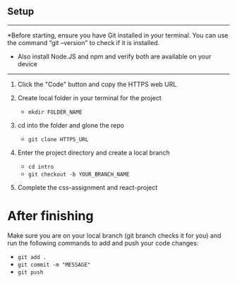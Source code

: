 ## Setup
***
*Before starting, ensure you have Git installed in your terminal. You can use the command “git –version” to check if it is installed. 
* Also install Node.JS and npm and verify both are available on your device
***


1. Click the "Code" button and copy the HTTPS web URL 

2. Create local folder in your terminal for the project
    - `mkdir FOLDER_NAME`

3. cd into the folder and glone the repo 
    - `git clone HTTPS_URL`

4. Enter the project directory and create a local branch
    - `cd intro`
    - `git checkout -b YOUR_BRANCH_NAME`

5. Complete the css-assignment and react-project


# After finishing
Make sure you are on your local branch (git branch checks it for you) and run the following commands to add and push your code changes: 

- `git add .`
- `git commit -m "MESSAGE"`
- `git push`
